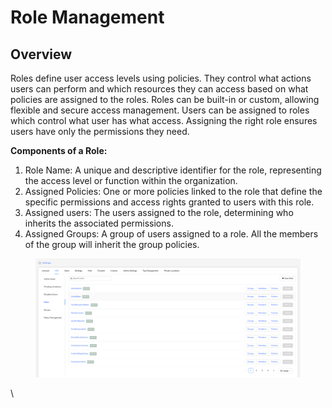 # Role Management

## Overview

Roles define user access levels using policies. They control what actions users can perform and which resources they can access based on what policies are assigned to the roles. Roles can be built-in or custom, allowing flexible and secure access management. Users can be assigned to roles which control what user has what access. Assigning the right role ensures users have only the permissions they need.

**Components of a Role:**

1. Role Name: A unique and descriptive identifier for the role, representing the access level or function within the organization.
2. Assigned Policies: One or more policies linked to the role that define the specific permissions and access rights granted to users with this role.
3. Assigned users: The users assigned to the role, determining who inherits the associated permissions.
4. Assigned Groups: A group of users assigned to a role. All the members of the group will inherit the group policies.

<figure><img src="../../../.gitbook/assets/image (575).png" alt=""><figcaption></figcaption></figure>

\
